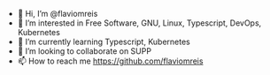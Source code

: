 - 👋 Hi, I’m @flaviomreis
- 👀 I’m interested in Free Software, GNU, Linux, Typescript, DevOps, Kubernetes
- 🌱 I’m currently learning Typescript, Kubernetes
- 💞️ I’m looking to collaborate on SUPP
- 📫 How to reach me https://github.com/flaviomreis

<!---
flaviomreis/flaviomreis is a ✨ special ✨ repository because its `README.md` (this file) appears on your GitHub profile.
You can click the Preview link to take a look at your changes.
--->
